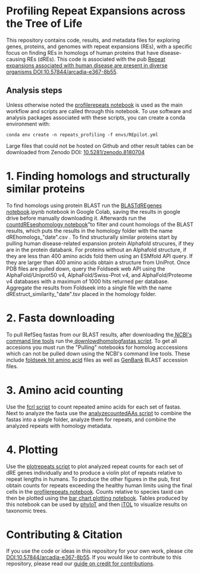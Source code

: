 # Profiling Repeat Expansions across the Tree of Life

This repository contains code, results, and metadata files for exploring genes, proteins, and genomes with repeat expansions (REs), with a specific focus on finding REs in homologs of human proteins that have disease-causing REs (dREs). This code is associated with the pub [Repeat expansions associated with human disease are present in diverse organisms DOI:10.57844/arcadia-e367-8b55](https://doi.org/10.57844/arcadia-e367-8b55).

## Analysis steps
Unless otherwise noted the [profilerepeats notebook](notebooks/profilerepeats.ipynb) is used as the main workflow and scripts are called through this notebook. To use software and analysis packages associated with these scripts, you can create a conda environment with:

```
conda env create -n repeats_profiling -f envs/REpilot.yml
```

Large files that could not be hosted on Github and other result tables can be downloaded from Zenodo DOI: [10.5281/zenodo.8180704](10.5281/zenodo.8180704)

# 1. Finding homologs and structurally similar proteins

To find homologs using protein BLAST run the [BLASTdREgenes notebook](notebooks/BLASTdREgenes.ipynb).ipynb notebook in Google Colab, saving the results in google drive before manually downloading it. Afterwards run the [countdREseqhomology notebook](notebooks/countdREseqhomology.ipynb)"to filter and count homologs of the BLAST results, which puts the results in the homology folder with the name dREhomologs_"date".csv . To find structurally similar proteins start by pulling human disease-related expansion protein Alphafold strucures, if they are in the protein databank. For proteins without an Alphafold structure, if they are less than 400 amino acids fold them using an ESMfold API query. If they are larger than 400 amino acids obtain a structure from UniProt. Once PDB files are pulled down, query the Foldseek web API using the AlphaFold/Uniprot50 v4, AlphaFold/Swiss-Prot v4, and AlphaFold/Proteome v4 databases with a maximum of 1000 hits returned per database. Aggregate the results from Foldseek into a single file with the name dREstruct_similarity_"date".tsv placed in the homology folder.

# 2. Fasta downloading
To pull RefSeq fastas from our BLAST results, after downloading the[ NCBI's command line tools](https://www.ncbi.nlm.nih.gov/datasets/docs/v2/download-and-install/) run the[ downlowdhomologfastas script](scripts/downloadhomologfastas.py). To get all accesions you must run the "Pulling" notebooks for homolog acccessions which can not be pulled down using the NCBI's command line tools. These include [foldseek hit amino acid](notebooks/Pulling_amino_acid_fasta_for_foldseek_results.ipynb) files as well as [GenBank](notebooks/Pulling_amino_acid_fasta_from_genbank_for_foldseek_results.ipynb) BLAST accession files.

# 3. Amino acid counting
Use the [fcrl script](scripts/fcrl.py) to count repeated amino acids for each set of fastas. Next to analyze the fasta use the [analyzecountedAAs script](scripts/analyzecountedAAs.py) to
combine the fastas into a single folder, analyze them for repeats, and combine the analyzed repeats with homology metadata.

# 4. Plotting
Use the [plotrepeats script](scripts/plotrepeats.py) to plot analyzed repeat counts for each set of dRE genes individually and to produce a violin plot of repeats relative to repeat lengths in humans. To produce the other figures in the pub, first obtain counts for repeats exceeding the healthy human limits using the final cells in the [profilerepeats notebook](notebooks/profilerepeats.ipynb).  Counts relative to species taxid can then be plotted using the [bar chart plotting notebook](notebooks/NCBI_taxid_to_lineage_and_barchart_tree_plotting.ipynb). Tables produced by this notebook can be used by [phyloT](https://phylot.biobyte.de/) and then [iTOL](https://itol.embl.de/) to visualize results on taxonomic trees.

# Contributing & Citation
If you use the code or ideas in this repository for your own work, please cite [DOI:10.57844/arcadia-e367-8b55](https://doi.org/10.57844/arcadia-e367-8b55). If you would like to contribute to this repository, please read our [guide on credit for contributions](https://github.com/Arcadia-Science/arcadia-software-handbook/blob/main/guides-and-standards/guide-credit-for-contributions.md).
